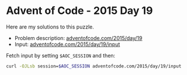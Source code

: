 # Advent of Code - 2015 Day 19
Here are my solutions to this puzzle.

* Problem description: [adventofcode.com/2015/day/19](https://adventofcode.com/2015/day/19)
* Input: [adventofcode.com/2015/day/19/input](https://adventofcode.com/2015/day/19/input)

Fetch input by setting `$AOC_SESSION` and then:
```bash
curl -OJLsb session=$AOC_SESSION adventofcode.com/2015/day/19/input
```
